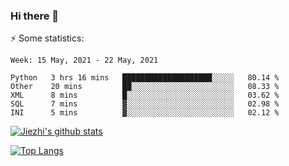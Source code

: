 ### Hi there 👋

⚡ Some statistics:

<!--START_SECTION:waka-->
```text
Week: 15 May, 2021 - 22 May, 2021

Python   3 hrs 16 mins   ████████████████████░░░░░   80.14 % 
Other    20 mins         ██░░░░░░░░░░░░░░░░░░░░░░░   08.33 % 
XML      8 mins          █░░░░░░░░░░░░░░░░░░░░░░░░   03.62 % 
SQL      7 mins          ▓░░░░░░░░░░░░░░░░░░░░░░░░   02.98 % 
INI      5 mins          ▓░░░░░░░░░░░░░░░░░░░░░░░░   02.12 % 
```
<!--END_SECTION:waka-->

[![Jiezhi's github stats](https://github-readme-stats.vercel.app/api?username=Jiezhi&show_icons=true)](https://github.com/Jiezhi/github-readme-stats)

[![Top Langs](https://github-readme-stats.vercel.app/api/top-langs/?username=Jiezhi&hide=javascript,html)](https://github.com/Jiezhi/github-readme-stats)
<!--
**Jiezhi/Jiezhi** is a ✨ _special_ ✨ repository because its `README.md` (this file) appears on your GitHub profile.

Here are some ideas to get you started:

- 🔭 I’m currently working on ...
- 🌱 I’m currently learning ...
- 👯 I’m looking to collaborate on ...
- 🤔 I’m looking for help with ...
- 💬 Ask me about ...
- 📫 How to reach me: ...
- 😄 Pronouns: ...
- ⚡ Fun fact: ...
-->

